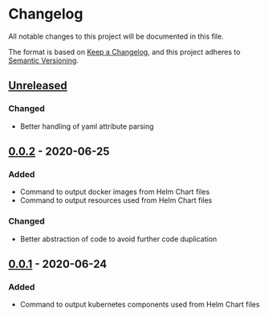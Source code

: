 # Changelog

All notable changes to this project will be documented in this file.

The format is based on [Keep a Changelog](https://keepachangelog.com/en/1.0.0/),
and this project adheres to [Semantic Versioning](https://semver.org/spec/v2.0.0.html).

## [Unreleased]
### Changed
- Better handling of yaml attribute parsing

## [0.0.2] - 2020-06-25
### Added
- Command to output docker images from Helm Chart files
- Command to output resources used from Helm Chart files

### Changed
- Better abstraction of code to avoid further code duplication

## [0.0.1] - 2020-06-24
### Added
- Command to output kubernetes components used from Helm Chart files


[Unreleased]: https://github.com/nichelia/dok8s/compare/0.1.1...HEAD
[0.0.2]: https://github.com/nichelia/dok8s/compare/0.0.1...0.0.2
[0.0.1]: https://github.com/nichelia/dok8s/releases/tag/0.0.1
